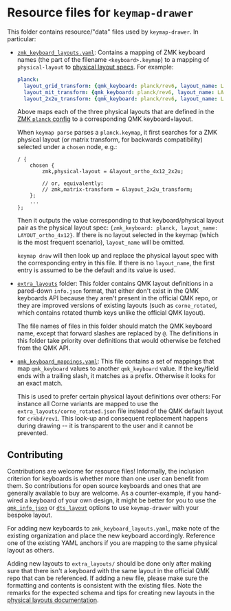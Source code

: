 # Resource files for `keymap-drawer`

This folder contains resource/"data" files used by `keymap-drawer`. In particular:

- [`zmk_keyboard_layouts.yaml`](zmk_keyboard_layouts.yaml): Contains a mapping of ZMK keyboard names (the part of the filename `<keyboard>.keymap`) to a mapping
  of `physical-layout` to [physical layout specs](../PHYSICAL_LAYOUTS.md). For example:
  ```yaml
  planck:
    layout_grid_transform: {qmk_keyboard: planck/rev6, layout_name: LAYOUT_ortho_4x12}
    layout_mit_transform: {qmk_keyboard: planck/rev6, layout_name: LAYOUT_planck_1x2uC}
    layout_2x2u_transform: {qmk_keyboard: planck/rev6, layout_name: LAYOUT_planck_2x2u}
  ```
  Above maps each of the three physical layouts that are defined in the
  [ZMK `planck` config](https://github.com/zmkfirmware/zmk/blob/main/app/boards/arm/planck/planck_rev6.dts) to a corresponding QMK
  keyboard+layout.

  When `keymap parse` parses a `planck.keymap`, it first searches for a ZMK physical layout (or matrix transform, for backwards compatibility)
  selected under a `chosen` node, e.g.:
  ```dts
  / {
      chosen {
          zmk,physical-layout = &layout_ortho_4x12_2x2u;

          // or, equivalently:
          // zmk,matrix-transform = &layout_2x2u_transform;
      };
      ...
  };
  ```
  Then it outputs the value corresponding to that keyboard/physical layout pair as the physical layout spec: `{zmk_keyboard: planck, layout_name: LAYOUT_ortho_4x12}`.
  If there is no layout selected in the keymap (which is the most frequent scenario), `layout_name` will be omitted.

  `keymap draw` will then look up and replace the physical layout spec with the corresponding entry in this file.
  If there is no `layout_name`, the first entry is assumed to be the default and its value is used.

- [`extra_layouts`](extra_layouts/) folder: This folder contains QMK layout definitions in a pared-down `info.json` format, that either don't
  exist in the QMK keyboards API because they aren't present in the official QMK repo, or they are improved versions of existing
  layouts (such as `corne_rotated`, which contains rotated thumb keys unlike the official QMK layout).

  The file names of files in this folder should match the QMK keyboard name, except that forward slashes are replaced by `@`. The definitions
  in this folder take priority over definitions that would otherwise be fetched from the QMK API.

- [`qmk_keyboard_mappings.yaml`](qmk_keyboard_mappings.yaml): This file contains a set of mappings that map `qmk_keyboard` values to another
  `qmk_keyboard` value. If the key/field ends with a trailing slash, it matches as a prefix. Otherwise it looks for an exact match.

  This is used to prefer certain physical layout definitions over others: For instance all Corne variants are mapped to use
  the `extra_layouts/corne_rotated.json` file instead of the QMK default layout for `crkbd/rev1`.
  This look-up and consequent replacement happens during drawing -- it is transparent to the user and it cannot be prevented.

## Contributing

Contributions are welcome for resource files! Informally, the inclusion criterion for keyboards is whether more than one user can benefit from them.
So contributions for open source keyboards and ones that are generally available to buy are welcome. As a counter-example, if you hand-wired a keyboard
of your own design, it might be better for you to use the [`qmk_info_json`](../PHYSICAL_LAYOUTS.md#qmk-infojson-specification) or
[`dts_layout`](../PHYSICAL_LAYOUTS.md#zmk-devicetree-physical-layout-specification) options to use `keymap-drawer` with your bespoke layout.

For adding new keyboards to `zmk_keyboard_layouts.yaml`, make note of the existing organization and place the new keyboard accordingly. Reference one of the
existing YAML anchors if you are mapping to the same physical layout as others.

Adding new layouts to `extra_layouts/` should be done only after making sure that there isn't a keyboard with the same layout in the official QMK repo that
can be referenced. If adding a new file, please make sure the formatting and contents is consistent with the existing files. Note the remarks for the
expected schema and tips for creating new layouts in the [physical layouts documentation](../PHYSICAL_LAYOUTS.md).
